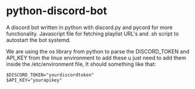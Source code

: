 # python-discord-bot
A discord bot written in python with discord.py and pycord for more functionality.
Javascript file for fetching playlist URL's and .sh script to autostart the bot systemd.

We are using the os library from python to parse the DISCORD_TOKEN and API_KEY from the linux environment 
to add these u just need to add them inside the /etc/environment file, It should something like that:

```
$DISCORD_TOKEN="yourdiscordtoken"
$API_KEY="yourapikey"
```
